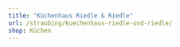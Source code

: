 ```yaml
---
title: "Küchenhaus Riedle & Riedle"
url: /straubing/kuechenhaus-riedle-und-riedle/
shop: Küchen
---
```

